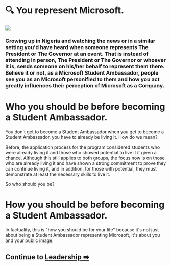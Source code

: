 # :mag: You represent Microsoft. 

<img src="./../images/MLSA-MP-Worthy.gif"><br>

<h3> Growing up in Nigeria and watching the news or in a similar setting you'd have heard when someone represents The President or The Governor at an event. That is instead of attending in person, The President or The Governor or whoever it is, sends someone on his/her behalf to represent them there. Believe it or not, as a Microsoft Student Ambassador, people see you as an Microsoft personified to them and how you act greatly influences their perception of Microsoft as a Company. <h3>

# Who you should be before becoming a Student Ambassador.

You don't get to become a Student Ambassador when you get to become a Student Ambassador, you have to already be living it. How do we mean?

Before, the application process for the program considered students who were already living it and those who showed potential to live it if given a chance. Although this still applies to both groups, the focus now is on those who are already living it and have shown a strong commitment to prove they can continue living it, and in addition, for those with potential, they must demonstrate at least the necessary skills to live it.

So who should you be? 

# How you should be before becoming a Student Ambassador.

In factuality, this is "how you should be for your life" because it's not just about being a Student Ambassador representing Microsoft, it's about you and your public image.

## Continue to [Leadership :arrow_right:](./5_Leadership.md)
  